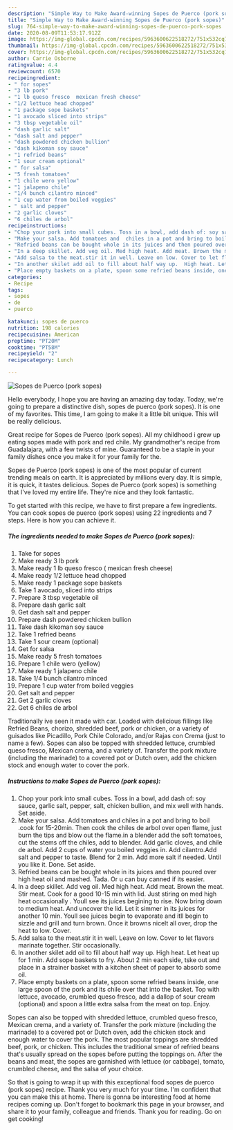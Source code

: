 ```yaml
---
description: "Simple Way to Make Award-winning Sopes de Puerco (pork sopes)"
title: "Simple Way to Make Award-winning Sopes de Puerco (pork sopes)"
slug: 764-simple-way-to-make-award-winning-sopes-de-puerco-pork-sopes
date: 2020-08-09T11:53:17.912Z
image: https://img-global.cpcdn.com/recipes/5963600622518272/751x532cq70/sopes-de-puerco-pork-sopes-recipe-main-photo.jpg
thumbnail: https://img-global.cpcdn.com/recipes/5963600622518272/751x532cq70/sopes-de-puerco-pork-sopes-recipe-main-photo.jpg
cover: https://img-global.cpcdn.com/recipes/5963600622518272/751x532cq70/sopes-de-puerco-pork-sopes-recipe-main-photo.jpg
author: Carrie Osborne
ratingvalue: 4.4
reviewcount: 6570
recipeingredient:
- " for sopes"
- "3 lb pork"
- "1 lb queso fresco  mexican fresh cheese"
- "1/2 lettuce head chopped"
- "1 package sope baskets"
- "1 avocado sliced into strips"
- "3 tbsp vegetable oil"
- "dash garlic salt"
- "dash salt and pepper"
- "dash powdered chicken bullion"
- "dash kikoman soy sauce"
- "1 refried beans"
- "1 sour cream optional"
- " for salsa"
- "5 fresh tomatoes"
- "1 chile wero yellow"
- "1 jalapeno chile"
- "1/4 bunch cilantro minced"
- "1 cup water from boiled veggies"
- " salt and pepper"
- "2 garlic cloves"
- "6 chiles de arbol"
recipeinstructions:
- "Chop your pork into small cubes. Toss in a bowl, add dash of: soy sauce, garlic salt, pepper, salt, chicken bullion, and mix well with hands. Set aside."
- "Make your salsa. Add tomatoes and  chiles in a pot and bring to boil .cook for 15-20min. Then cook the chiles de arbol over open flame, just burn the tips and blow out the flame.in a blender add the soft tomatoes, cut the stems off the chiles, add to blender. Add garlic cloves, and chile de arbol. Add 2 cups of water you boiled veggies in. Add cilantro.Add salt and pepper to taste. Blend for 2 min. Add more salt if needed. Until you like it. Done. Set aside."
- "Refried beans can be bought whole in its juices and then poured over high heat oil and mashed. Tada. Or u can buy canned if its easier."
- "In a deep skillet. Add veg oil. Med high heat. Add meat. Brown the meat. Stir meat. Cook for a good 10-15 min with lid. Just stiring on med high heat occasionally . Youll see its juices begining to rise. Now  bring down to medium heat. And uncover the lid. Let it simmer in its juices for another 10 min. Youll see juices begin to evaporate and itll begin to sizzle and grill and turn brown.  Once it browns nicelt all over, drop the heat to low. Cover."
- "Add salsa to the meat.stir it in well. Leave on low. Cover to let flavors marinate together. Stir occasionally."
- "In another skilet add oil to fill about half way up.  High heat. Let heat up for 1 min. Add sope baskets to fry. About 2 min each side, tske out and place in a strainer basket with a kitchen sheet of paper to absorb some oil."
- "Place empty baskets on a plate, spoon some refried beans inside, one large spoon of the pork and its chile over that into the basket. Top with lettuce, avocado, crumbled queso fresco, add a dallop of sour cream (optional) and spoon a little extra salsa from the meat on top. Enjoy."
categories:
- Recipe
tags:
- sopes
- de
- puerco

katakunci: sopes de puerco 
nutrition: 198 calories
recipecuisine: American
preptime: "PT20M"
cooktime: "PT58M"
recipeyield: "2"
recipecategory: Lunch

---
```



![Sopes de Puerco (pork sopes)](https://img-global.cpcdn.com/recipes/5963600622518272/751x532cq70/sopes-de-puerco-pork-sopes-recipe-main-photo.jpg)

Hello everybody, I hope you are having an amazing day today. Today, we're going to prepare a distinctive dish, sopes de puerco (pork sopes). It is one of my favorites. This time, I am going to make it a little bit unique. This will be really delicious.

Great recipe for Sopes de Puerco (pork sopes). All my childhood i grew up eating sopes made with pork and red chile. My grandmother&#39;s recipe from Guadalajara, with a few twists of mine. Guaranteed to be a staple in your family dishes once you make it for your family for the.

Sopes de Puerco (pork sopes) is one of the most popular of current trending meals on earth. It is appreciated by millions every day. It is simple, it is quick, it tastes delicious. Sopes de Puerco (pork sopes) is something that I've loved my entire life. They're nice and they look fantastic.


To get started with this recipe, we have to first prepare a few ingredients. You can cook sopes de puerco (pork sopes) using 22 ingredients and 7 steps. Here is how you can achieve it.

<!--inarticleads1-->

##### The ingredients needed to make Sopes de Puerco (pork sopes):

1. Take  for sopes
1. Make ready 3 lb pork
1. Make ready 1 lb queso fresco ( mexican fresh cheese)
1. Make ready 1/2 lettuce head chopped
1. Make ready 1 package sope baskets
1. Take 1 avocado, sliced into strips
1. Prepare 3 tbsp vegetable oil
1. Prepare dash garlic salt
1. Get dash salt and pepper
1. Prepare dash powdered chicken bullion
1. Take dash kikoman soy sauce
1. Take 1 refried beans
1. Take 1 sour cream (optional)
1. Get  for salsa
1. Make ready 5 fresh tomatoes
1. Prepare 1 chile wero (yellow)
1. Make ready 1 jalapeno chile
1. Take 1/4 bunch cilantro minced
1. Prepare 1 cup water from boiled veggies
1. Get  salt and pepper
1. Get 2 garlic cloves
1. Get 6 chiles de arbol


Traditionally ive seen it made with car. Loaded with delicious fillings like Refried Beans, chorizo, shredded beef, pork or chicken, or a variety of guisados like Picadillo, Pork Chile Colorado, and/or Rajas con Crema (just to name a few). Sopes can also be topped with shredded lettuce, crumbled queso fresco, Mexican crema, and a variety of. Transfer the pork mixture (including the marinade) to a covered pot or Dutch oven, add the chicken stock and enough water to cover the pork. 

<!--inarticleads2-->

##### Instructions to make Sopes de Puerco (pork sopes):

1. Chop your pork into small cubes. Toss in a bowl, add dash of: soy sauce, garlic salt, pepper, salt, chicken bullion, and mix well with hands. Set aside.
1. Make your salsa. Add tomatoes and  chiles in a pot and bring to boil .cook for 15-20min. Then cook the chiles de arbol over open flame, just burn the tips and blow out the flame.in a blender add the soft tomatoes, cut the stems off the chiles, add to blender. Add garlic cloves, and chile de arbol. Add 2 cups of water you boiled veggies in. Add cilantro.Add salt and pepper to taste. Blend for 2 min. Add more salt if needed. Until you like it. Done. Set aside.
1. Refried beans can be bought whole in its juices and then poured over high heat oil and mashed. Tada. Or u can buy canned if its easier.
1. In a deep skillet. Add veg oil. Med high heat. Add meat. Brown the meat. Stir meat. Cook for a good 10-15 min with lid. Just stiring on med high heat occasionally . Youll see its juices begining to rise. Now  bring down to medium heat. And uncover the lid. Let it simmer in its juices for another 10 min. Youll see juices begin to evaporate and itll begin to sizzle and grill and turn brown.  Once it browns nicelt all over, drop the heat to low. Cover.
1. Add salsa to the meat.stir it in well. Leave on low. Cover to let flavors marinate together. Stir occasionally.
1. In another skilet add oil to fill about half way up.  High heat. Let heat up for 1 min. Add sope baskets to fry. About 2 min each side, tske out and place in a strainer basket with a kitchen sheet of paper to absorb some oil.
1. Place empty baskets on a plate, spoon some refried beans inside, one large spoon of the pork and its chile over that into the basket. Top with lettuce, avocado, crumbled queso fresco, add a dallop of sour cream (optional) and spoon a little extra salsa from the meat on top. Enjoy.


Sopes can also be topped with shredded lettuce, crumbled queso fresco, Mexican crema, and a variety of. Transfer the pork mixture (including the marinade) to a covered pot or Dutch oven, add the chicken stock and enough water to cover the pork. The most popular toppings are shredded beef, pork, or chicken. This includes the traditional smear of refried beans that&#39;s usually spread on the sopes before putting the toppings on. After the beans and meat, the sopes are garnished with lettuce (or cabbage), tomato, crumbled cheese, and the salsa of your choice. 

So that is going to wrap it up with this exceptional food sopes de puerco (pork sopes) recipe. Thank you very much for your time. I'm confident that you can make this at home. There is gonna be interesting food at home recipes coming up. Don't forget to bookmark this page in your browser, and share it to your family, colleague and friends. Thank you for reading. Go on get cooking!
